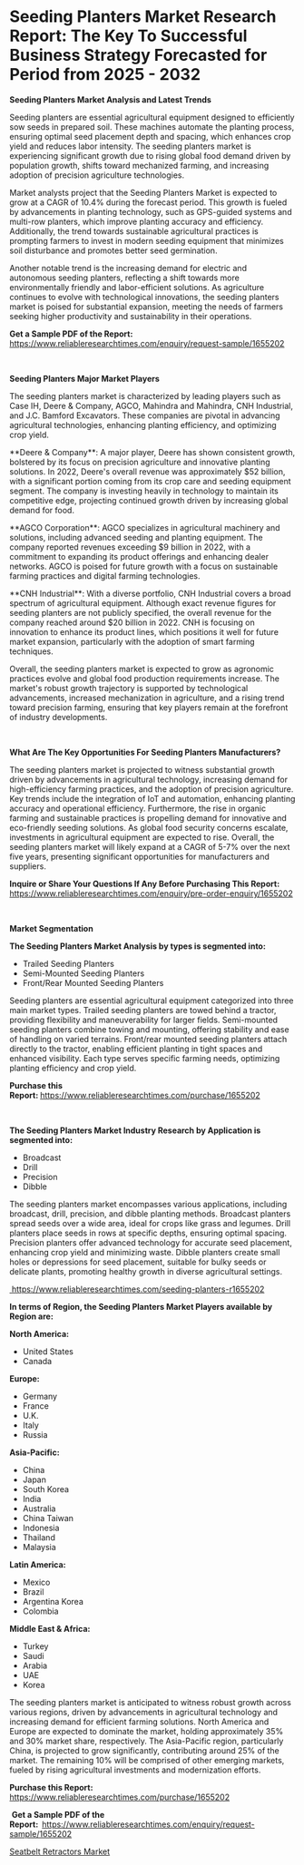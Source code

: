 <p><h1>Seeding Planters Market Research Report: The Key To Successful Business Strategy Forecasted for Period from 2025 - 2032</h1></p><p><strong>Seeding Planters Market Analysis and Latest Trends</strong></p>
<p><p>Seeding planters are essential agricultural equipment designed to efficiently sow seeds in prepared soil. These machines automate the planting process, ensuring optimal seed placement depth and spacing, which enhances crop yield and reduces labor intensity. The seeding planters market is experiencing significant growth due to rising global food demand driven by population growth, shifts toward mechanized farming, and increasing adoption of precision agriculture technologies.</p><p>Market analysts project that the Seeding Planters Market is expected to grow at a CAGR of 10.4% during the forecast period. This growth is fueled by advancements in planting technology, such as GPS-guided systems and multi-row planters, which improve planting accuracy and efficiency. Additionally, the trend towards sustainable agricultural practices is prompting farmers to invest in modern seeding equipment that minimizes soil disturbance and promotes better seed germination.</p><p>Another notable trend is the increasing demand for electric and autonomous seeding planters, reflecting a shift towards more environmentally friendly and labor-efficient solutions. As agriculture continues to evolve with technological innovations, the seeding planters market is poised for substantial expansion, meeting the needs of farmers seeking higher productivity and sustainability in their operations.</p></p>
<p><strong>Get a Sample PDF of the Report:&nbsp;</strong> <a href="https://www.reliableresearchtimes.com/enquiry/request-sample/1655202?utm_campaign=2009&utm_medium=2&utm_source=Github&utm_content=ia&utm_term=07032025&utm_id=seeding-planters">https://www.reliableresearchtimes.com/enquiry/request-sample/1655202</a></p>
<p>&nbsp;</p>
<p><strong>Seeding Planters Major Market Players</strong></p>
<p><p>The seeding planters market is characterized by leading players such as Case IH, Deere & Company, AGCO, Mahindra and Mahindra, CNH Industrial, and J.C. Bamford Excavators. These companies are pivotal in advancing agricultural technologies, enhancing planting efficiency, and optimizing crop yield.</p><p>**Deere & Company**: A major player, Deere has shown consistent growth, bolstered by its focus on precision agriculture and innovative planting solutions. In 2022, Deere's overall revenue was approximately $52 billion, with a significant portion coming from its crop care and seeding equipment segment. The company is investing heavily in technology to maintain its competitive edge, projecting continued growth driven by increasing global demand for food.</p><p>**AGCO Corporation**: AGCO specializes in agricultural machinery and solutions, including advanced seeding and planting equipment. The company reported revenues exceeding $9 billion in 2022, with a commitment to expanding its product offerings and enhancing dealer networks. AGCO is poised for future growth with a focus on sustainable farming practices and digital farming technologies.</p><p>**CNH Industrial**: With a diverse portfolio, CNH Industrial covers a broad spectrum of agricultural equipment. Although exact revenue figures for seeding planters are not publicly specified, the overall revenue for the company reached around $20 billion in 2022. CNH is focusing on innovation to enhance its product lines, which positions it well for future market expansion, particularly with the adoption of smart farming techniques.</p><p>Overall, the seeding planters market is expected to grow as agronomic practices evolve and global food production requirements increase. The market's robust growth trajectory is supported by technological advancements, increased mechanization in agriculture, and a rising trend toward precision farming, ensuring that key players remain at the forefront of industry developments.</p></p>
<p>&nbsp;</p>
<p><strong>What Are The Key Opportunities For Seeding Planters Manufacturers?</strong></p>
<p><p>The seeding planters market is projected to witness substantial growth driven by advancements in agricultural technology, increasing demand for high-efficiency farming practices, and the adoption of precision agriculture. Key trends include the integration of IoT and automation, enhancing planting accuracy and operational efficiency. Furthermore, the rise in organic farming and sustainable practices is propelling demand for innovative and eco-friendly seeding solutions. As global food security concerns escalate, investments in agricultural equipment are expected to rise. Overall, the seeding planters market will likely expand at a CAGR of 5-7% over the next five years, presenting significant opportunities for manufacturers and suppliers.</p></p>
<p><strong>Inquire or Share Your Questions If Any Before Purchasing This Report:</strong> <a href="https://www.reliableresearchtimes.com/enquiry/pre-order-enquiry/1655202?utm_campaign=2009&utm_medium=2&utm_source=Github&utm_content=ia&utm_term=07032025&utm_id=seeding-planters">https://www.reliableresearchtimes.com/enquiry/pre-order-enquiry/1655202</a></p>
<p>&nbsp;</p>
<p><strong>Market Segmentation</strong></p>
<p><strong>The Seeding Planters Market Analysis by types is segmented into:</strong></p>
<p><ul><li>Trailed Seeding Planters</li><li>Semi-Mounted Seeding Planters</li><li>Front/Rear Mounted Seeding Planters</li></ul></p>
<p><p>Seeding planters are essential agricultural equipment categorized into three main market types. Trailed seeding planters are towed behind a tractor, providing flexibility and maneuverability for larger fields. Semi-mounted seeding planters combine towing and mounting, offering stability and ease of handling on varied terrains. Front/rear mounted seeding planters attach directly to the tractor, enabling efficient planting in tight spaces and enhanced visibility. Each type serves specific farming needs, optimizing planting efficiency and crop yield.</p></p>
<p><strong>Purchase this Report:&nbsp;</strong><a href="https://www.reliableresearchtimes.com/purchase/1655202?utm_campaign=2009&utm_medium=2&utm_source=Github&utm_content=ia&utm_term=07032025&utm_id=seeding-planters">https://www.reliableresearchtimes.com/purchase/1655202</a></p>
<p>&nbsp;</p>
<p><strong>The Seeding Planters Market Industry Research by Application is segmented into:</strong></p>
<p><ul><li>Broadcast</li><li>Drill</li><li>Precision</li><li>Dibble</li></ul></p>
<p><p>The seeding planters market encompasses various applications, including broadcast, drill, precision, and dibble planting methods. Broadcast planters spread seeds over a wide area, ideal for crops like grass and legumes. Drill planters place seeds in rows at specific depths, ensuring optimal spacing. Precision planters offer advanced technology for accurate seed placement, enhancing crop yield and minimizing waste. Dibble planters create small holes or depressions for seed placement, suitable for bulky seeds or delicate plants, promoting healthy growth in diverse agricultural settings.</p></p>
<p><a href="https://www.reliableresearchtimes.com/seeding-planters-r1655202?utm_campaign=2009&utm_medium=2&utm_source=Github&utm_content=ia&utm_term=07032025&utm_id=seeding-planters">&nbsp;https://www.reliableresearchtimes.com/seeding-planters-r1655202</a></p>
<p><strong>In terms of Region, the Seeding Planters Market Players available by Region are:</strong></p>
<p>
    <p> <strong> North America: </strong>
        <ul>
            <li>United States</li>
            <li>Canada</li>
        </ul>
        </p> 
    <p> <strong> Europe: </strong>
        <ul>
            <li>Germany</li>
            <li>France</li>
            <li>U.K.</li>
            <li>Italy</li>
            <li>Russia</li>
        </ul>
        </p> 
    <p> <strong> Asia-Pacific: </strong>
        <ul>
            <li>China</li>
            <li>Japan</li>
            <li>South Korea</li>
            <li>India</li>
            <li>Australia</li>
            <li>China Taiwan</li>
            <li>Indonesia</li>
            <li>Thailand</li>
            <li>Malaysia</li>
        </ul>
        </p> 
    <p> <strong> Latin America: </strong>
        <ul>
            <li>Mexico</li>
            <li>Brazil</li>
            <li>Argentina Korea</li>
            <li>Colombia</li>
        </ul>
        </p> 
    <p> <strong> Middle East & Africa: </strong>
        <ul>
            <li>Turkey</li>
            <li>Saudi</li>
            <li>Arabia</li>
            <li>UAE</li>
            <li>Korea</li>
        </ul>
    </p>
    </p>
<p><p>The seeding planters market is anticipated to witness robust growth across various regions, driven by advancements in agricultural technology and increasing demand for efficient farming solutions. North America and Europe are expected to dominate the market, holding approximately 35% and 30% market share, respectively. The Asia-Pacific region, particularly China, is projected to grow significantly, contributing around 25% of the market. The remaining 10% will be comprised of other emerging markets, fueled by rising agricultural investments and modernization efforts.</p></p>
<p><strong>Purchase this Report: </strong><a href="https://www.reliableresearchtimes.com/purchase/1655202?utm_campaign=2009&utm_medium=2&utm_source=Github&utm_content=ia&utm_term=07032025&utm_id=seeding-planters">https://www.reliableresearchtimes.com/purchase/1655202</a></p>
<p>&nbsp;<strong>Get a Sample PDF of the Report:&nbsp;&nbsp;</strong><a href="https://www.reliableresearchtimes.com/enquiry/request-sample/1655202?utm_campaign=2009&utm_medium=2&utm_source=Github&utm_content=ia&utm_term=07032025&utm_id=seeding-planters">https://www.reliableresearchtimes.com/enquiry/request-sample/1655202</a></p>
<p><strong></strong></p>
<p><p><a href="https://github.com/hgf64gh/Market-Research-Report-List-1/blob/main/seatbelt-retractors-market.md?utm_campaign=2009&utm_medium=2&utm_source=Github&utm_content=ia&utm_term=07032025&utm_id=seeding-planters">Seatbelt Retractors Market</a></p></p>